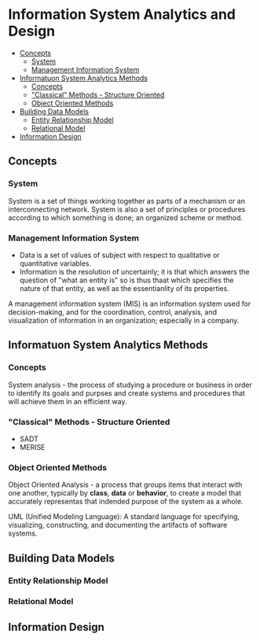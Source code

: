 # Information System Analytics and Design

- [Concepts](#concepts)
  - [System](#system)
  - [Management Information System](#management-information-system)
- [Informatuon System Analytics Methods](#informatuon-system-analytics-methods)
  - [Concepts](#concepts-1)
  - ["Classical" Methods - Structure Oriented](#%22classical%22-methods---structure-oriented)
  - [Object Oriented Methods](#object-oriented-methods)
- [Building Data Models](#building-data-models)
  - [Entity Relationship Model](#entity-relationship-model)
  - [Relational Model](#relational-model)
- [Information Design](#information-design)

## Concepts

### System

System is a set of things working together as parts of a mechanism or an interconnecting network. System is also a set of principles or procedures according to which something is done; an organized scheme or method.

### Management Information System

- Data is a set of values of subject with respect to qualitative or quantitative variables.
- Information is the resolution of uncertainly; it is that which answers the question of "what an entity is" so is thus thaat which specifies the nature of that entity, as well as the essentianlity of its properties.

A management information system (MIS) is an information system used for decision-making, and for the coordination, control, analysis, and visualization of information in an organization; especially in a company.

## Informatuon System Analytics Methods

### Concepts

System analysis - the process of studying a procedure or business in order to identify its goals and purpses and create systems and procedures that will achieve them in an efficient way.

### "Classical" Methods - Structure Oriented

- SADT
- MERISE

### Object Oriented Methods

Object Oriented Analysis - a process that groups items that interact with one another, typically by **class**, **data** or **behavior**, to create a model that accurately representas that indended purpose of the system as a whole.

UML (Unified Modeling Language): A standard language for specifying, visualizing, constructing, and documenting the artifacts of software systems.

## Building Data Models

### Entity Relationship Model

### Relational Model

## Information Design